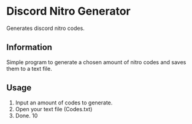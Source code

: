 # Discord Nitro Generator
Generates discord nitro codes.

## Information
Simple program to generate a chosen amount of nitro codes and saves them to a text file.

## Usage
1. Input an amount of codes to generate.
2. Open your text file (Codes.txt)
3. Done.
10
